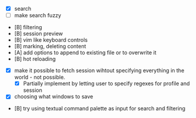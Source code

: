 - [x] search
- [ ] make search fuzzy
- [B] filtering
- [B] session preview
- [B] vim like keyboard controls
- [B] marking, deleting content
- [A] add options to append to existing file or to overwrite it
- [B] hot reloading
- [x] make it possible to fetch session wihtout specifying everything in the world - not possible.
  - [x] Partially implement by letting user to specify regexes for profile and session
- [x] choosing what windows to save
- [B] try using textual command palette as input for search and filtering
